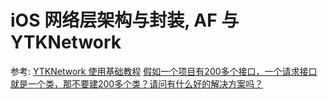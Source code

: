 # iOS 网络层架构与封装, AF 与 YTKNetwork

参考: [YTKNetwork 使用基础教程](https://github.com/yuantiku/YTKNetwork/blob/master/Docs/BasicGuide_cn.md)
[假如一个项目有200多个接口，一个请求接口就是一个类，那不要建200多个类？请问有什么好的解决方案吗？](https://github.com/yuantiku/YTKNetwork/issues/388)

